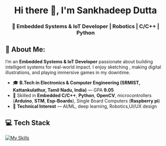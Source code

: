 <h1 align="center">Hi there 👋, I'm Sankhadeep Dutta</h1>
<h3 align="center">🚀 Embedded Systems & IoT Developer | Robotics | C/C++ | Python</h3>


## 🌟 About Me:

I’m an **Embedded Systems & IoT Developer** passionate about building intelligent systems for real-world impact. I enjoy sketching , making digital illustrations, and playing immersive games in my downtime.

- 🎓 **B.Tech in Electronics & Computer Engineering (SRMIST, Kattankulathur, Tamil Nadu, India)** — GPA **9.05**
- 🔧 Skilled in **Embedded C/C++**, **Python**, **OpenCV**, microcontrollers (**Arduino**, **STM**, **Esp-Boards**), Single Board Computers (**Raspberry pi**)
- 📄 **Technical Interest** — AI/ML, deep learning, Robotics,UI/UX design

## 💻 Tech Stack
[![My Skills](https://skillicons.dev/icons?i=c,cpp,python,arduino,raspberrypi,opencv,matlab,firebase)](https://skillicons.dev)

